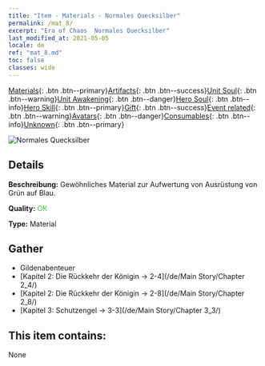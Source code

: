 ```yaml
---
title: "Item - Materials - Normales Quecksilber"
permalink: /mat_8/
excerpt: "Era of Chaos  Normales Quecksilber"
last_modified_at: 2021-05-05
locale: de
ref: "mat_8.md"
toc: false
classes: wide
---
```

 [Materials](/ItemsDE/){: .btn .btn--primary}[Artifacts](/ItemsDE/Artifacts/){: .btn .btn--success}[Unit Soul](/ItemsDE/UnitSoul/){: .btn .btn--warning}[Unit Awakening](/ItemsDE/UnitAwakening/){: .btn .btn--danger}[Hero Soul](/ItemsDE/HeroSoul/){: .btn .btn--info}[Hero Skill](/ItemsDE/HeroSkill/){: .btn .btn--primary}[Gift](/ItemsDE/Gift/){: .btn .btn--success}[Event related](/ItemsDE/Events/){: .btn .btn--warning}[Avatars](/ItemsDE/Avatars/){: .btn .btn--danger}[Consumables](/ItemsDE/Consumables/){: .btn .btn--info}[Unknown](/ItemsDE/Unknown/){: .btn .btn--primary}

 ![Normales Quecksilber](/images/t/i_cailiao_shuiyin1.png)

## Details
 **Beschreibung:** Gewöhnliches Material zur Aufwertung von Ausrüstung von Grün auf Blau.

 **Quality:** <span style="color: #32CD32">OK</span>

 **Type:** Material

## Gather

*    Gildenabenteuer 
*    [Kapitel 2: Die Rückkehr der Königin -> 2-4](/de/Main Story/Chapter 2_4/) 
*    [Kapitel 2: Die Rückkehr der Königin -> 2-8](/de/Main Story/Chapter 2_8/) 
*    [Kapitel 3: Schutzengel -> 3-3](/de/Main Story/Chapter 3_3/) 

## This item contains:

  None

